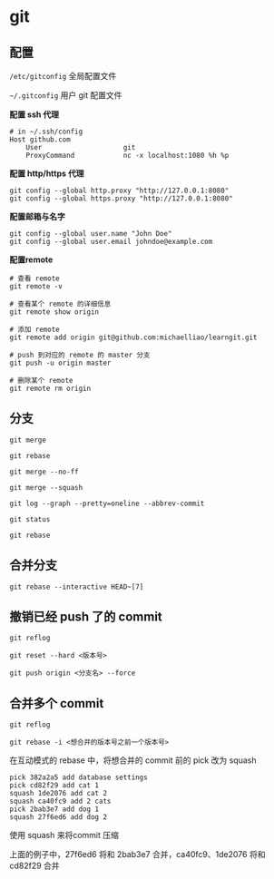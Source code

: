 # git

## 配置
`/etc/gitconfig` 全局配置文件

`~/.gitconfig` 用户 git 配置文件

**配置 ssh 代理**
```
# in ~/.ssh/config
Host github.com
    User                    git
    ProxyCommand            nc -x localhost:1080 %h %p
```
**配置 http/https 代理**
```
git config --global http.proxy "http://127.0.0.1:8080"
git config --global https.proxy "http://127.0.0.1:8080"
```

**配置邮箱与名字**
```
git config --global user.name "John Doe"
git config --global user.email johndoe@example.com
```

**配置remote**
```
# 查看 remote
git remote -v

# 查看某个 remote 的详细信息
git remote show origin

# 添加 remote
git remote add origin git@github.com:michaelliao/learngit.git

# push 到对应的 remote 的 master 分支
git push -u origin master

# 删除某个 remote
git remote rm origin
```

## 分支
```
git merge

git rebase

git merge --no-ff

git merge --squash

git log --graph --pretty=oneline --abbrev-commit

git status

git rebase
```

## 合并分支
```
git rebase --interactive HEAD~[7]
```

## 撤销已经 push 了的 commit
```
git reflog

git reset --hard <版本号> 

git push origin <分支名> --force
```

## 合并多个 commit
```
git reflog

git rebase -i <想合并的版本号之前一个版本号>
```

在互动模式的 rebase 中，将想合并的 commit 前的 pick 改为 squash
```
pick 382a2a5 add database settings
pick cd82f29 add cat 1
squash 1de2076 add cat 2
squash ca40fc9 add 2 cats
pick 2bab3e7 add dog 1
squash 27f6ed6 add dog 2
```

使用 squash 来将commit 压缩

上面的例子中，27f6ed6 将和 2bab3e7 合并，ca40fc9、1de2076 将和 cd82f29 合并